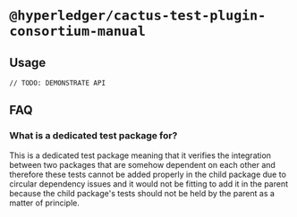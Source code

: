 # `@hyperledger/cactus-test-plugin-consortium-manual`


## Usage

```
// TODO: DEMONSTRATE API
```

## FAQ

### **What is a dedicated test package for?**

This is a dedicated test package meaning that it verifies the integration between two packages that are somehow dependent on each other and therefore these tests cannot be added properly in the child package due to circular dependency issues and it would not be fitting to add it in the parent because the child package's tests should not be held by the parent as a matter of principle.
